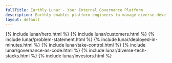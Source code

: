 ```yaml
---
fullTitle: Earthly Lunar - Your Internal Governance Platform
description: Earthly enables platform engineers to manage diverse developer infrastructure at scale
layout: default
---
```


<link rel="stylesheet" href="/assets/css/home.css">

{% include lunar/hero.html %}
{% include lunar/customers.html %}
{% include lunar/problem-statement.html %}
{% include lunar/deployed-in-minutes.html %}
{% include lunar/take-control.html %}
{% include lunar/governance-as-code.html %}
{% include lunar/diverse-tech-stacks.html %}
{% include lunar/investors.html %}
